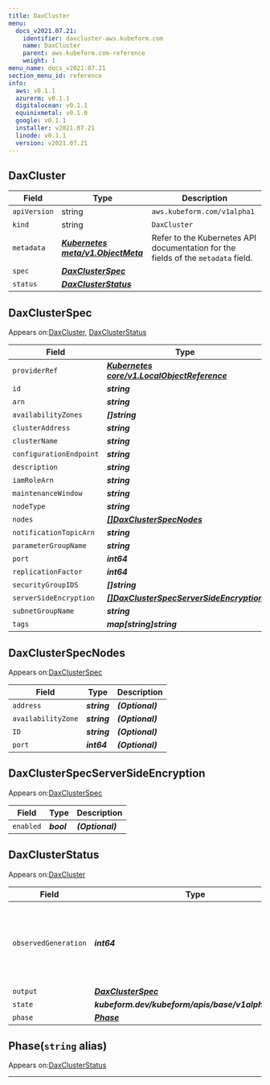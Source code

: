 ```yaml
---
title: DaxCluster
menu:
  docs_v2021.07.21:
    identifier: daxcluster-aws.kubeform.com
    name: DaxCluster
    parent: aws.kubeform.com-reference
    weight: 1
menu_name: docs_v2021.07.21
section_menu_id: reference
info:
  aws: v0.1.1
  azurerm: v0.1.1
  digitalocean: v0.1.1
  equinixmetal: v0.1.0
  google: v0.1.1
  installer: v2021.07.21
  linode: v0.1.1
  version: v2021.07.21
---
```


## DaxCluster
| Field | Type | Description |
| ------ | ----- | ----------- |
| `apiVersion` | string | `aws.kubeform.com/v1alpha1` |
|    `kind` | string | `DaxCluster` |
| `metadata` | ***[Kubernetes meta/v1.ObjectMeta](https://v1-18.docs.kubernetes.io/docs/reference/generated/kubernetes-api/v1.18/#objectmeta-v1-meta)***|Refer to the Kubernetes API documentation for the fields of the `metadata` field.|
| `spec` | ***[DaxClusterSpec](#daxclusterspec)***||
| `status` | ***[DaxClusterStatus](#daxclusterstatus)***||
## DaxClusterSpec

Appears on:[DaxCluster](#daxcluster), [DaxClusterStatus](#daxclusterstatus)

| Field | Type | Description |
| ------ | ----- | ----------- |
| `providerRef` | ***[Kubernetes core/v1.LocalObjectReference](https://v1-18.docs.kubernetes.io/docs/reference/generated/kubernetes-api/v1.18/#localobjectreference-v1-core)***||
| `id` | ***string***||
| `arn` | ***string***| ***(Optional)*** |
| `availabilityZones` | ***[]string***| ***(Optional)*** |
| `clusterAddress` | ***string***| ***(Optional)*** |
| `clusterName` | ***string***||
| `configurationEndpoint` | ***string***| ***(Optional)*** |
| `description` | ***string***| ***(Optional)*** |
| `iamRoleArn` | ***string***||
| `maintenanceWindow` | ***string***| ***(Optional)*** |
| `nodeType` | ***string***||
| `nodes` | ***[[]DaxClusterSpecNodes](#daxclusterspecnodes)***| ***(Optional)*** |
| `notificationTopicArn` | ***string***| ***(Optional)*** |
| `parameterGroupName` | ***string***| ***(Optional)*** |
| `port` | ***int64***| ***(Optional)*** |
| `replicationFactor` | ***int64***||
| `securityGroupIDS` | ***[]string***| ***(Optional)*** |
| `serverSideEncryption` | ***[[]DaxClusterSpecServerSideEncryption](#daxclusterspecserversideencryption)***| ***(Optional)*** |
| `subnetGroupName` | ***string***| ***(Optional)*** |
| `tags` | ***map[string]string***| ***(Optional)*** |
## DaxClusterSpecNodes

Appears on:[DaxClusterSpec](#daxclusterspec)

| Field | Type | Description |
| ------ | ----- | ----------- |
| `address` | ***string***| ***(Optional)*** |
| `availabilityZone` | ***string***| ***(Optional)*** |
| `ID` | ***string***| ***(Optional)*** |
| `port` | ***int64***| ***(Optional)*** |
## DaxClusterSpecServerSideEncryption

Appears on:[DaxClusterSpec](#daxclusterspec)

| Field | Type | Description |
| ------ | ----- | ----------- |
| `enabled` | ***bool***| ***(Optional)*** |
## DaxClusterStatus

Appears on:[DaxCluster](#daxcluster)

| Field | Type | Description |
| ------ | ----- | ----------- |
| `observedGeneration` | ***int64***| ***(Optional)*** Resource generation, which is updated on mutation by the API Server.|
| `output` | ***[DaxClusterSpec](#daxclusterspec)***| ***(Optional)*** |
| `state` | ***kubeform.dev/kubeform/apis/base/v1alpha1.State***| ***(Optional)*** |
| `phase` | ***[Phase](#phase)***| ***(Optional)*** |
## Phase(`string` alias)

Appears on:[DaxClusterStatus](#daxclusterstatus)

---
